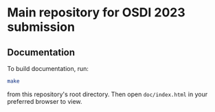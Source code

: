 # Main repository for OSDI 2023 submission

## Documentation

To build documentation, run:

```sh
make
```

from this repository's root directory. Then open `doc/index.html` in your preferred browser to view.
